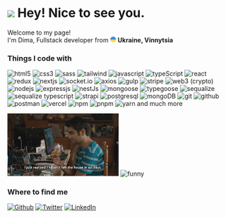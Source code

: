 <h1><img src="https://emojis.slackmojis.com/emojis/images/1531849430/4246/blob-sunglasses.gif?1531849430" width="30"/> Hey! Nice to see you.</h1>

<p>Welcome to my page! </br> I'm Dima, Fullstack developer from <img src="./ukraine.png" width="13"/> <b>Ukraine, Vinnytsia</b></p>
<h3>Things I code with</h3>
<p>
  <img alt="html5" src="https://img.shields.io/badge/-HTML5-E34F26?style=flat-square&logo=html5&logoColor=white" />
  <img alt="css3" src="https://img.shields.io/badge/-CSS3-46A2F1?style=flat-square&logo=css3&logoColor=white" />
  <img alt="sass" src="https://img.shields.io/badge/-Sass-CC6699?style=flat-square&logo=sass&logoColor=white" />
  <img alt="tailwind" src="https://img.shields.io/badge/-Tailwind-764abc?style=flat-square&logo=tailwind&logoColor=white" />
  <img alt="javascript" src="https://img.shields.io/badge/-Javascript-yellow?style=flat-square&logo=javascript&logoColor=white" />
  <img alt="typeScript" src="https://img.shields.io/badge/-TypeScript-007ACC?style=flat-square&logo=typescript&logoColor=white" />
  <img alt="react" src="https://img.shields.io/badge/-ReactJs-61DAFB?logo=react&logoColor=white&style=for-the-badge" height='20px'/>
  <img alt="redux" src="https://img.shields.io/badge/-Redux-764ABC?style=flat-square&logo=redux&logoColor=white" />
  <img alt="nextjs" src="https://img.shields.io/badge/-Nextjs-E34F26?style=flat-square&logo=html5&logoColor=white" />
  <img alt="socket.io" src="https://img.shields.io/badge/-Socket.io-yellow?style=flat-square&logo=socket.io&logoColor=white" />
  <img alt="axios" src="https://img.shields.io/badge/-Axios-ad4328?style=flat-square&logo=axios&logoColor=white" />
  <img alt="gulp" src="https://img.shields.io/badge/-Gulp-pink?style=flat-square&logo=gulp&logoColor=white" />
  <img alt="stripe" src="https://img.shields.io/badge/-Stripe-blueviolet?style=flat-square&logo=stripe&logoColor=white" />
  <img alt="web3 (crypto)" src="https://img.shields.io/badge/-Web3%20(crypto)-yellow?style=flat-square&logo=crypto&logoColor=white" />
  <img alt="nodejs" src="https://img.shields.io/badge/-Nodejs-43853d?style=flat-square&logo=Node.js&logoColor=white" />
  <img alt="expressjs" src="https://img.shields.io/badge/-Expressjs-green?style=flat-square&logo=express&logoColor=white" />
  <img alt="nestJs" src="https://img.shields.io/badge/-NestJs-ea2845?style=flat-square&logo=nestjs&logoColor=white" />
  <img alt="mongoose" src="https://img.shields.io/badge/-Mongoose-43853d?style=flat-square&logo=Node.js&logoColor=white" />
  <img alt="typegoose" src="https://img.shields.io/badge/-Typegoose-green?style=flat-square&logo=&logoColor=white" />
  <img alt="sequalize" src="https://img.shields.io/badge/-Sequalize-ea2845?style=flat-square&logo=&logoColor=white" />
  <img alt="sequalize typescript" src="https://img.shields.io/badge/-Sequalize typescript-ea2845?style=flat-square&logo=&logoColor=white" />
  <img alt="strapi" src="https://img.shields.io/badge/-Strapi-blueviolet?style=flat-square&logo=Strapi&logoColor=white" />
  <img alt="postgresql" src="https://img.shields.io/badge/-Postgresql-blue?style=flat-square&logo=postgresql&logoColor=white" />
  <img alt="mongoDB" src="https://img.shields.io/badge/-MongoDB-13aa52?style=flat-square&logo=mongodb&logoColor=white" />
  <img alt="git" src="https://img.shields.io/badge/-Git-F05032?style=flat-square&logo=git&logoColor=white" />
  <img alt="github" src="https://img.shields.io/badge/-Github-blue?style=flat-square&logo=Github&logoColor=white" />
  <img alt="postman" src="https://img.shields.io/badge/-Postman-orange?style=flat-square&logo=Postman&logoColor=white" />
  <img alt="vercel" src="https://img.shields.io/badge/-Vercel-black?style=flat-square&logo=Vercel&logoColor=white" />
  <img alt="npm" src="https://img.shields.io/badge/-NPM-CB3837?style=flat-square&logo=npm&logoColor=white" />
  <img alt="pnpm" src="https://img.shields.io/badge/-Pnpm-yellow?style=flat-square&logo=pnpm&logoColor=white" />
  <img alt="yarn" src="https://img.shields.io/badge/-Yarn-pink?style=flat-square&logo=yarn&logoColor=white" />
  and much more
</p>

<p>
<img src='./rofl1.gif' alt='funny' width='50%'>
<img src='https://camo.githubusercontent.com/2daa5a3f385c1ede09c109bb121875bb7738b99dffb43683bdf272ac5dd3dd0a/68747470733a2f2f6d65646961312e67697068792e636f6d2f6d656469612f31334867774773584630616947592f67697068792e676966' alt='funny' width='50%'>
</p>

<h3>Where to find me</h3>
<p><a href="https://github.com/dimafrontbackdeveloper" target="_blank"><img alt="Github" src="https://img.shields.io/badge/GitHub-%2312100E.svg?&style=for-the-badge&logo=Github&logoColor=white" /></a> <a href="https://twitter.com/dimadeveloper" target="_blank"><img alt="Twitter" src="https://img.shields.io/badge/twitter-%231DA1F2.svg?&style=for-the-badge&logo=twitter&logoColor=white" /></a> <a href="https://www.linkedin.com/in/dimachorniydev" target="_blank"><img alt="LinkedIn" src="https://img.shields.io/badge/linkedin-%230077B5.svg?&style=for-the-badge&logo=linkedin&logoColor=white" /></a>
</p>
